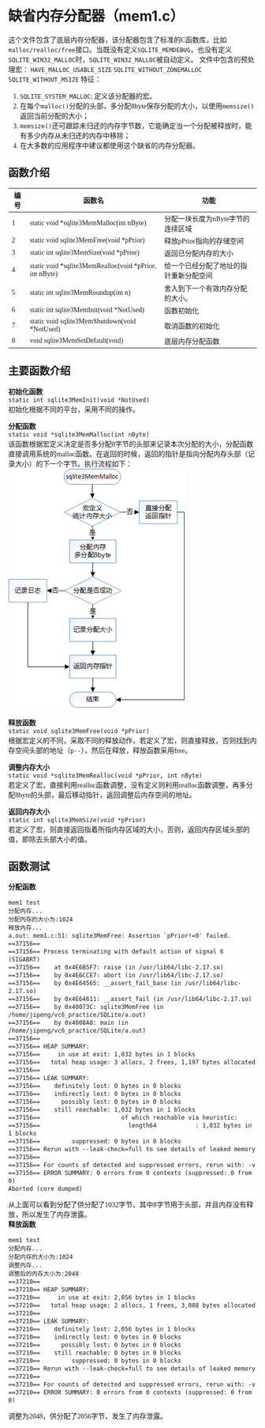 #  缺省内存分配器（mem1.c）
<font face="微软雅黑">

这个文件包含了底层内存分配器，该分配器包含了标准的C函数库，比如`malloc/realloc/free`接口。当既没有定义`SQLITE_MEMDEBUG`，也没有定义`SQLITE_WIN32_MALLOC`时，`SQLITE_WIN32_MALLOC`被自动定义。
文件中包含的预处理宏：
`HAVE_MALLOC_USABLE_SIZE`
`SQLITE_WITHOUT_ZONEMALLOC`
`SQLITE_WITHOUT_MSIZE`
特征：
1. `SQLITE_SYSTEM_MALLOC`;
定义该分配器的宏。
2. 在每个`malloc()`分配的头部，多分配8byte保存分配的大小，以使用`memsize()`返回当前分配的大小；
3. `memsize()`还可跟踪未归还的内存字节数，它能确定当一个分配被释放时，能有多少内存从未归还的内存中移除；
4. 在大多数的应用程序中建议都使用这个缺省的内存分配器。

## 函数介绍

|编号|函数名|功能|
|--|--|--|
|1|static void *sqlite3MemMalloc(int nByte)|分配一块长度为nByte字节的连续区域|
|2|static void sqlite3MemFree(void *pPrior)|释放pPrior指向的存储空间|
|3|static int sqlite3MemSize(void *pPrior)|返回已分配内存的大小|
|4|static void \*sqlite3MemRealloc(void *pPrior, int nByte)|给一个已经分配了地址的指针重新分配空间|
|5|static int sqlite3MemRoundup(int n)|舍入到下一个有效内存分配的大小。|
|6|static int sqlite3MemInit(void *NotUsed)|函数初始化
|7|static void sqlite3MemShutdown(void *NotUsed)|取消函数的初始化
|8|void sqlite3MemSetDefault(void)|底层内存分配函数

## 主要函数介绍
**初始化函数**  
`static int sqlite3MemInit(void *NotUsed)`  
初始化根据不同的平台，采用不同的操作。  

**分配函数**  
`static void *sqlite3MemMalloc(int nByte)`  
该函数根据宏定义决定是否多分配8字节的头部来记录本次分配的大小，分配函数直接调用系统的malloc函数。在返回的时候，返回的指针是指向分配内存头部（记录大小）的下一个字节。执行流程如下：  
<img src="sqlite3MemMalloc.png">  

**释放函数**  
`static void sqlite3MemFree(void *pPrior)`   
根据宏定义的不同，采取不同的释放动作，若定义了宏，则直接释放，否则找到内存空间头部的地址（`p--`），然后在释放，释放函数采用free。  
 
**调整内存大小**  
`static void *sqlite3MemRealloc(void *pPrior, int nByte)`  
若定义了宏，直接利用realloc函数调整，没有定义则利用realloc函数调整，再多分配8byte的头部，最后移动指针，返回调整后内存空间的地址。  

**返回内存大小**  
`static int sqlite3MemSize(void *pPrior)`  
若定义了宏，则直接返回指着所指内存区域的大小，否则，返回内存区域头部的值，即除去头部大小的值。  

## 函数测试
**分配函数**
```
mem1 test
分配内存...
分配内存的大小为:1024
释放内存...
a.out: mem1.c:51: sqlite3MemFree: Assertion `pPrior!=0' failed.
==37156== 
==37156== Process terminating with default action of signal 6 (SIGABRT)
==37156==    at 0x4E6B5F7: raise (in /usr/lib64/libc-2.17.so)
==37156==    by 0x4E6CCE7: abort (in /usr/lib64/libc-2.17.so)
==37156==    by 0x4E64565: __assert_fail_base (in /usr/lib64/libc-2.17.so)
==37156==    by 0x4E64611: __assert_fail (in /usr/lib64/libc-2.17.so)
==37156==    by 0x40073C: sqlite3MemFree (in /home/jipeng/vc6_practice/SQLite/a.out)
==37156==    by 0x4008A8: main (in /home/jipeng/vc6_practice/SQLite/a.out)
==37156== 
==37156== HEAP SUMMARY:
==37156==     in use at exit: 1,032 bytes in 1 blocks
==37156==   total heap usage: 3 allocs, 2 frees, 1,197 bytes allocated
==37156== 
==37156== LEAK SUMMARY:
==37156==    definitely lost: 0 bytes in 0 blocks
==37156==    indirectly lost: 0 bytes in 0 blocks
==37156==      possibly lost: 0 bytes in 0 blocks
==37156==    still reachable: 1,032 bytes in 1 blocks
==37156==                       of which reachable via heuristic:
==37156==                         length64           : 1,032 bytes in 1 blocks
==37156==         suppressed: 0 bytes in 0 blocks
==37156== Rerun with --leak-check=full to see details of leaked memory
==37156== 
==37156== For counts of detected and suppressed errors, rerun with: -v
==37156== ERROR SUMMARY: 0 errors from 0 contexts (suppressed: 0 from 0)
Aborted (core dumped)
```
从上面可以看到分配了供分配了1032字节，其中8字节用于头部，并且内存没有释放，所以发生了内存泄露。  
**释放函数**
```
mem1 test
分配内存...
分配内存的大小为:1024
调整内存...
调整后的内存大小为:2048
==37210== 
==37210== HEAP SUMMARY:
==37210==     in use at exit: 2,056 bytes in 1 blocks
==37210==   total heap usage: 2 allocs, 1 frees, 3,088 bytes allocated
==37210== 
==37210== LEAK SUMMARY:
==37210==    definitely lost: 2,056 bytes in 1 blocks
==37210==    indirectly lost: 0 bytes in 0 blocks
==37210==      possibly lost: 0 bytes in 0 blocks
==37210==    still reachable: 0 bytes in 0 blocks
==37210==         suppressed: 0 bytes in 0 blocks
==37210== Rerun with --leak-check=full to see details of leaked memory
==37210== 
==37210== For counts of detected and suppressed errors, rerun with: -v
==37210== ERROR SUMMARY: 0 errors from 0 contexts (suppressed: 0 from 0)
```
调整为2048，供分配了2056字节，发生了内存泄露。

